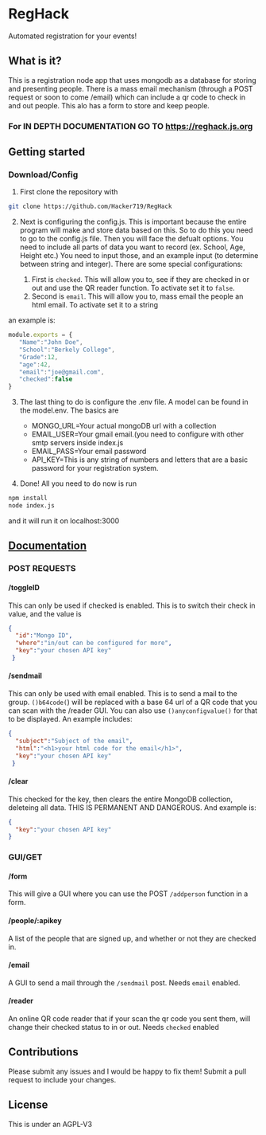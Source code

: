 # RegHack
Automated registration for your events!

## What is it?

This is a registration node app that uses mongodb as a database for storing and presenting people. There is a mass email mechanism (through a POST request or soon to come /email) which can include a qr code to check in and out people. This alo has a form to store and keep people. 

### For IN DEPTH DOCUMENTATION GO TO https://reghack.js.org

## Getting started

### Download/Config

1. First clone the repository with
```bash
git clone https://github.com/Hacker719/RegHack
```
2. Next is configuring the config.js. This is important because the entire program will make and store data based on this. So to do this you need to go to the config.js file. Then you will face the defualt options. You need to include all parts of data you want to record (ex. School, Age, Height etc.) You need to input those, and an example input (to determine between string and integer). There are some special configurations:

    1. First is `checked`. This will allow you to, see if they are checked in or out and use the QR reader function. To activate set it to `false`.
    2. Second is `email`. This will allow you to, mass email the people an html email. To activate set it to a string
 
 an example is:
 ```javascript
 module.exports = {
    "Name":"John Doe",
    "School":"Berkely College",
    "Grade":12,
    "age":42,
    "email":"joe@gmail.com",
    "checked":false
}
```
3. The last thing to do is configure the .env file. A model can be found in the model.env. The basics are

    - MONGO_URL=Your actual mongoDB url with a collection
    - EMAIL_USER=Your gmail email.(you need to configure with other smtp servers inside index.js
    - EMAIL_PASS=Your email password
    - API_KEY=This is any string of numbers and letters that are a basic password for your registration system.
4. Done! All you need to do now is run
```bash
npm install
node index.js
```
and it will run it on localhost:3000

## [Documentation](https://reghack.js.org)

### POST REQUESTS

 #### /toggleID

This can only be used if checked is enabled. This is to switch their check in value, and the value is
```json
{
  "id":"Mongo ID",
  "where":"in/out can be configured for more",
  "key":"your chosen API key"
 }
 ```
 #### /sendmail

 This can only be used with email enabled. This is to send a mail to the group. `()b64code(`) will be replaced with a base 64 url of a QR code that you can scan with the /reader GUI. You can also use `()anyconfigvalue()` for that to be displayed. An example includes:
```json
{
  "subject":"Subject of the email",
  "html":"<h1>your html code for the email</h1>",
  "key":"your chosen API key"
 }
 ```
 
 #### /clear
 This checked for the key, then clears the entire MongoDB collection, deleteing all data. THIS IS PERMANENT AND DANGEROUS. And example is:
 ```json
{
   "key":"your chosen API key"
}
```
 
 ### GUI/GET
 
 #### /form
 
This will give a GUI where you can use the POST `/addperson` function in a form.
 
 #### /people/:apikey
 
 A list of the people that are signed up, and whether or not they are checked in.

 #### /email
 
A GUI to send a mail through the `/sendmail` post. Needs `email` enabled.
 
 #### /reader
 
 An online QR code reader that if your scan the qr code you sent them, will change their checked status to in or out. Needs `checked` enabled
 
 ## Contributions

Please submit any issues and I would be happy to fix them! Submit a pull request to include your changes.

## License

This is under an AGPL-V3
 

